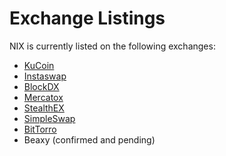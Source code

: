# Exchange Listings

NIX is currently listed on the following exchanges:

* [KuCoin](https://www.kucoin.com/trade/NIX-BTC)
* [Instaswap](https://instaswap.io/)
* [BlockDX](https://blocknet.co/block-dx/)
* [Mercatox](https://mercatox.com/exchange/NIX/BTC)
* [StealthEX](https://stealthex.io/)
* [SimpleSwap](https://simpleswap.io/)
* [BitTorro](https://bittorro.io/)
* Beaxy \(confirmed and pending\)


